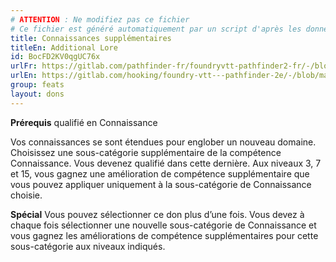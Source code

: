 ```yaml
---
# ATTENTION : Ne modifiez pas ce fichier
# Ce fichier est généré automatiquement par un script d'après les données du module Foundry VTT officiel et de sa traduction
title: Connaissances supplémentaires
titleEn: Additional Lore
id: BocFD2KV0qgUC76x
urlFr: https://gitlab.com/pathfinder-fr/foundryvtt-pathfinder2-fr/-/blob/master/data/feats/BocFD2KV0qgUC76x.htm
urlEn: https://gitlab.com/hooking/foundry-vtt---pathfinder-2e/-/blob/master/packs/data/feats.db/additional-lore.json
group: feats
layout: dons
---
```

**Prérequis** qualifié en Connaissance

Vos connaissances se sont étendues pour englober un nouveau domaine. Choisissez une sous-catégorie supplémentaire de la compétence Connaissance. Vous devenez qualifié dans cette dernière. Aux niveaux 3, 7 et 15, vous gagnez une amélioration de compétence supplémentaire que vous pouvez appliquer uniquement à la sous-catégorie de Connaissance choisie. 

**Spécial** Vous pouvez sélectionner ce don plus d’une fois. Vous devez à chaque fois sélectionner une nouvelle sous-catégorie de Connaissance et vous gagnez les améliorations de compétence supplémentaires pour cette sous-catégorie aux niveaux indiqués.


